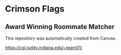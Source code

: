 # Crimson Flags
## Award Winning Roommate Matcher

This repository was automatically created from Canvas.

https://cgi.luddy.indiana.edu/~team01/
